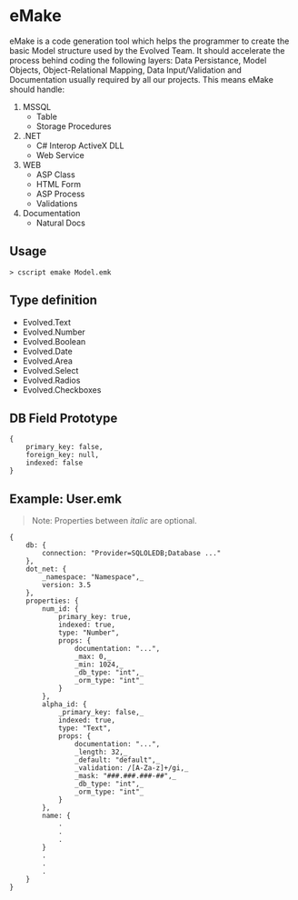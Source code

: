 eMake
=====

eMake is a code generation tool which helps the programmer to create the basic 
Model structure used by the Evolved Team. It should accelerate the process
behind coding the following layers: Data Persistance, Model Objects,
Object-Relational Mapping, Data Input/Validation and Documentation usually 
required by all our projects. This means eMake should handle:

1. MSSQL
    - Table
    - Storage Procedures
2. .NET
    - C# Interop ActiveX DLL
    - Web Service
3. WEB
    - ASP Class
    - HTML Form
    - ASP Process
    - Validations
4. Documentation
    - Natural Docs

Usage
-----

    > cscript emake Model.emk

Type definition
---------------

- Evolved.Text
- Evolved.Number
- Evolved.Boolean
- Evolved.Date
- Evolved.Area
- Evolved.Select
- Evolved.Radios
- Evolved.Checkboxes

DB Field Prototype
------------------

    {
        primary_key: false,
        foreign_key: null,
        indexed: false
    }

Example: User.emk
-----------------

> Note: Properties between _italic_ are optional.

    {
        db: {
            connection: "Provider=SQLOLEDB;Database ..."
        },
        dot_net: {
            _namespace: "Namespace",_
            version: 3.5
        },
        properties: {
            num_id: {
                primary_key: true,
                indexed: true,
                type: "Number",
                props: {
                    documentation: "...",
                    _max: 0,_
                    _min: 1024,_
                    _db_type: "int",_
                    _orm_type: "int"_
                }
            },
            alpha_id: {
                _primary_key: false,_
                indexed: true,
                type: "Text",
                props: {
                    documentation: "...",
                    _length: 32,_
                    _default: "default",_
                    _validation: /[A-Za-z]+/gi,_
                    _mask: "###.###.###-##",_
                    _db_type: "int",_
                    _orm_type: "int"_
                }
            },
            name: {
                .
                .
                .
            }
            .
            .
            .
        }
    }
